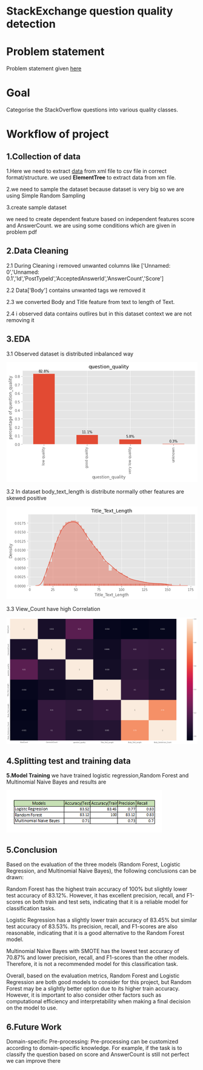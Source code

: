 # StackExchange question quality detection

# Problem statement
Problem statement given [here](https://github.com/Shubh4545/StackExchange-question-quality-detection/blob/70bdf96e0396bd24794deb46ff8337d70dfdb765/StackExchange%20question%20quality%20detection.pdf)

# Goal
Categorise the StackOverflow questions into various quality classes.

# Workflow of project
## **1.Collection of data** 

1.Here we need to extract [data](https://drive.google.com/drive/folders/15xd3v1mSaeGILRnpUUa2V-r2AbGp26kH) from xml file to csv file in correct format/structure. we used **ElementTree** to extract data from xm file. 

2.we need to sample the dataset because dataset is very big so we are using Simple Random Sampling

3.create sample dataset 

we need to create dependent feature based on independent features score and AnswerCount. we are using some conditions which are given in problem pdf 

## **2.Data Cleaning**

2.1 During Cleaning i removed unwanted columns like ['Unnamed: 0','Unnamed: 0.1','Id','PostTypeId','AcceptedAnswerId','AnswerCount','Score']

2.2 Data['Body'] contains unwanted tags we removed it

2.3 we converted Body and Title feature from text to length of Text.

2.4 i observed data contains outlires but in this dataset context we are not removing it 

## **3.EDA**

3.1 Observed dataset is distributed inbalanced way

![inbalanced](https://github.com/Shubh4545/StackExchange-question-quality-detection/blob/2fcfd6fd68b6511b5034ededd20ef77b3b68c747/Resource/inbalalenced.png)

3.2 In dataset body_text_length is distribute normally other features are skewed positive

![body_text_length](https://github.com/Shubh4545/StackExchange-question-quality-detection/blob/f8e472eadb056d6c535593df6c92c9e3f731d6dd/Resource/body_text_length.png)

3.3 View_Count have high Correlation 

![corr](https://github.com/Shubh4545/StackExchange-question-quality-detection/blob/8c81805f0501012b1eebd650d786d74d4dc17670/Resource/corr.png)

## **4.Splitting test and training data**


**5.Model Training**
we have trained logistic regression,Random Forest and Multinomial Naive Bayes
and results are

![result](https://github.com/Shubh4545/StackExchange-question-quality-detection/blob/49759e144079cf5ac1878d23e17960c7a48a8717/Resource/scores%20table.png)

## **5.Conclusion**
Based on the evaluation of the three models (Random Forest, Logistic Regression, and Multinomial Naive Bayes), the following conclusions can be drawn:

Random Forest has the highest train accuracy of 100% but slightly lower test accuracy of 83.12%. However, it has excellent precision, recall, and F1-scores on both train and test sets, indicating that it is a reliable model for classification tasks.

Logistic Regression has a slightly lower train accuracy of 83.45% but similar test accuracy of 83.53%. Its precision, recall, and F1-scores are also reasonable, indicating that it is a good alternative to the Random Forest model.

Multinomial Naive Bayes with SMOTE has the lowest test accuracy of 70.87% and lower precision, recall, and F1-scores than the other models. Therefore, it is not a recommended model for this classification task.

Overall, based on the evaluation metrics, Random Forest and Logistic Regression are both good models to consider for this project, but Random Forest may be a slightly better option due to its higher train accuracy. However, it is important to also consider other factors such as computational efficiency and interpretability when making a final decision on the model to use.

## **6.Future Work**

Domain-specific Pre-processing: Pre-processing can be customized according to domain-specific knowledge. For example, if the task is to classify the question based on score and AnswerCount is still not perfect we can improve there

